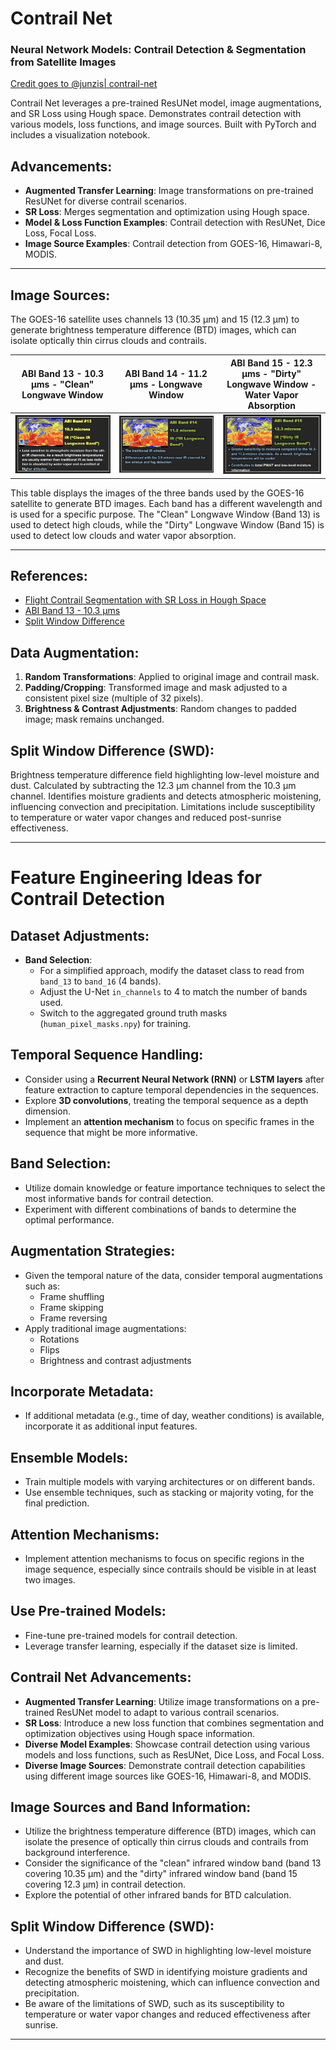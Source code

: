 # Contrail Net
### Neural Network Models: Contrail Detection & Segmentation from Satellite Images

[Credit goes to  @junzis| contrail-net](https://github.com/junzis/contrail-net)

Contrail Net leverages a pre-trained ResUNet model, image augmentations, and SR Loss using Hough space. Demonstrates contrail detection with various models, loss functions, and image sources. Built with PyTorch and includes a visualization notebook.

## Advancements:
- **Augmented Transfer Learning**: Image transformations on pre-trained ResUNet for diverse contrail scenarios.
- **SR Loss**: Merges segmentation and optimization using Hough space.
- **Model & Loss Function Examples**: Contrail detection with ResUNet, Dice Loss, Focal Loss.
- **Image Source Examples**: Contrail detection from GOES-16, Himawari-8, MODIS.

---

## Image Sources:
The GOES-16 satellite uses channels 13 (10.35 µm) and 15 (12.3 µm) to generate brightness temperature difference (BTD) images, which can isolate optically thin cirrus clouds and contrails.

| ABI Band 13 - 10.3 µms - "Clean" Longwave Window | ABI Band 14 - 11.2 µms - Longwave Window | ABI Band 15 - 12.3 µms - "Dirty" Longwave Window - Water Vapor Absorption |
|:---:|:---:|:---:|
| ![channel_13](../images/research/abi_band_13.png) | ![channel_14](../images/research/abi_band_14.png) | ![channel_15](../images/research/abi_band_15.png) |

This table displays the images of the three bands used by the GOES-16 satellite to generate BTD images. Each band has a different wavelength and is used for a specific purpose. The "Clean" Longwave Window (Band 13) is used to detect high clouds, while the "Dirty" Longwave Window (Band 15) is used to detect low clouds and water vapor absorption.

---

## References:
- [Flight Contrail Segmentation with SR Loss in Hough Space](https://arxiv.org/pdf/2307.12032.pdf)
- [ABI Band 13 - 10.3 µms](http://cimss.ssec.wisc.edu/goes/OCLOFactSheetPDFs/ABIQuickGuide_Band13.pdf)
- [Split Window Difference](http://cimss.ssec.wisc.edu/goes/OCLOFactSheetPDFs/ABIQuickGuide_SplitWindowDifference.pdf)

## Data Augmentation:
1. **Random Transformations**: Applied to original image and contrail mask.
2. **Padding/Cropping**: Transformed image and mask adjusted to a consistent pixel size (multiple of 32 pixels).
3. **Brightness & Contrast Adjustments**: Random changes to padded image; mask remains unchanged.

## Split Window Difference (SWD):
Brightness temperature difference field highlighting low-level moisture and dust. Calculated by subtracting the 12.3 µm channel from the 10.3 µm channel. Identifies moisture gradients and detects atmospheric moistening, influencing convection and precipitation. Limitations include susceptibility to temperature or water vapor changes and reduced post-sunrise effectiveness.

---

# Feature Engineering Ideas for Contrail Detection


## Dataset Adjustments:
- **Band Selection**:
  - For a simplified approach, modify the dataset class to read from `band_13` to `band_16` (4 bands).
  - Adjust the U-Net `in_channels` to 4 to match the number of bands used.
  - Switch to the aggregated ground truth masks (`human_pixel_masks.npy`) for training.

## Temporal Sequence Handling:
- Consider using a **Recurrent Neural Network (RNN)** or **LSTM layers** after feature extraction to capture temporal dependencies in the sequences.
- Explore **3D convolutions**, treating the temporal sequence as a depth dimension.
- Implement an **attention mechanism** to focus on specific frames in the sequence that might be more informative.

## Band Selection:
- Utilize domain knowledge or feature importance techniques to select the most informative bands for contrail detection.
- Experiment with different combinations of bands to determine the optimal performance.

## Augmentation Strategies:
- Given the temporal nature of the data, consider temporal augmentations such as:
  - Frame shuffling
  - Frame skipping
  - Frame reversing
- Apply traditional image augmentations:
  - Rotations
  - Flips
  - Brightness and contrast adjustments

## Incorporate Metadata:
- If additional metadata (e.g., time of day, weather conditions) is available, incorporate it as additional input features.

## Ensemble Models:
- Train multiple models with varying architectures or on different bands.
- Use ensemble techniques, such as stacking or majority voting, for the final prediction.

## Attention Mechanisms:
- Implement attention mechanisms to focus on specific regions in the image sequence, especially since contrails should be visible in at least two images.

## Use Pre-trained Models:
- Fine-tune pre-trained models for contrail detection.
- Leverage transfer learning, especially if the dataset size is limited.

## Contrail Net Advancements:
- **Augmented Transfer Learning**: Utilize image transformations on a pre-trained ResUNet model to adapt to various contrail scenarios.
- **SR Loss**: Introduce a new loss function that combines segmentation and optimization objectives using Hough space information.
- **Diverse Model Examples**: Showcase contrail detection using various models and loss functions, such as ResUNet, Dice Loss, and Focal Loss.
- **Diverse Image Sources**: Demonstrate contrail detection capabilities using different image sources like GOES-16, Himawari-8, and MODIS.

## Image Sources and Band Information:
- Utilize the brightness temperature difference (BTD) images, which can isolate the presence of optically thin cirrus clouds and contrails from background interference.
- Consider the significance of the "clean" infrared window band (band 13 covering 10.35 µm) and the "dirty" infrared window band (band 15 covering 12.3 µm) in contrail detection.
- Explore the potential of other infrared bands for BTD calculation.

## Split Window Difference (SWD):
- Understand the importance of SWD in highlighting low-level moisture and dust.
- Recognize the benefits of SWD in identifying moisture gradients and detecting atmospheric moistening, which can influence convection and precipitation.
- Be aware of the limitations of SWD, such as its susceptibility to temperature or water vapor changes and reduced effectiveness after sunrise.

---

